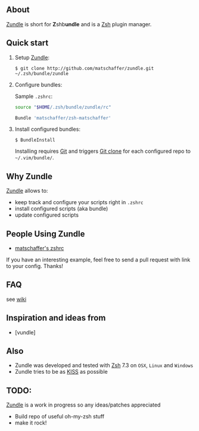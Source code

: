 ## About

[Zundle] is short for **Z**shb**undle** and is a [Zsh] plugin manager.

## Quick start

1. Setup [Zundle]:

     ```
     $ git clone http://github.com/matschaffer/zundle.git ~/.zsh/bundle/zundle
     ```

2. Configure bundles:

     Sample `.zshrc`:

     ```sh
     source "$HOME/.zsh/bundle/zundle/rc"

     Bundle 'matschaffer/zsh-matschaffer'
     ```

3. Install configured bundles:

     ```
     $ BundleInstall
     ```

     Installing requires [Git] and triggers [Git clone](http://gitref.org/creating/#clone) for each configured repo to `~/.vim/bundle/`.

## Why Zundle

[Zundle] allows to:

- keep track and configure your scripts right in `.zshrc`
- install configured scripts (aka bundle)
- update configured scripts

## People Using Zundle

   * [matschaffer's zshrc](https://github.com/matschaffer/zsh-matschaffer/blob/master/zshrc)

   If you have an interesting example, feel free to send a pull request with link to your config. Thanks!

## FAQ

see [wiki](/matschaffer/zundle/wiki)

## Inspiration and ideas from

* [vundle]

## Also

* Zundle was developed and tested with [Zsh] 7.3 on `OSX`, `Linux` and `Windows`
* Zundle tries to be as [KISS](http://en.wikipedia.org/wiki/KISS_principle) as possible

## TODO:

[Zundle] is a work in progress so any ideas/patches appreciated

* Build repo of useful oh-my-zsh stuff
* make it rock!

[Zundle]:http://github.com/matshaffer/zundle
[Zsh]:http://www.zsh.org
[Git]:http://git-scm.com
